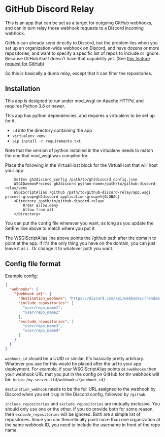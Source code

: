 # GitHub Discord Relay

This is an app that can be set as a target for outgoing GitHub webhooks, and can in turn relay those webhook requests to a Discord incoming webhook.

GitHub can already send directly to Discord, but the problem lies when you set up an organization-wide webhook on Discord, and have dozens or more repositories, and want to specify a specific list of repos to include or ignore. Because GitHub itself doesn't have that capability yet. (See [this feature request for GitHub](https://github.com/orgs/community/discussions/36180))

So this is basically a dumb relay, except that it can filter the repositories.

## Installation

This app is designed to run under mod_wsgi on Apache HTTPd, and requires Python 3.8 or newer.

This app has python dependencies, and requires a virtualenv to be set up for it.

* `cd` into the directory containing the app
* `virtualenv venv`
* `pip install -r requirements.txt`

Note that the version of python installed in the virtualenv needs to match the one that mod_wsgi was compiled for.

Place the following in the VirtualHost block for the VirtualHost that will host your app:

``` httpconf
    SetEnv gh2discord_config /path/to/gh2discord_config.json
    WSGIDaemonProcess gh2discord python-home=/path/to/github-discord-relay/venv
    WSGIScriptAlias /github /path/to/github-discord-relay/app.wsgi process-group=gh2discord application-group=%{GLOBAL}
    <Directory /path/to/github-discord-relay>
        Order allow,deny
        Allow from all
    </Directory>
```

You can put the config file wherever you want, as long as you update the SetEnv line above to match where you put it.

The WSGIScriptAlias line above points the /github path after the domain to point at the app. If it's the only thing you have on the domain, you can just leave it as / . Or change it to whatever path you want.

## Config file format

Example config:
``` json
{
  "webhooks": {
    "{webhook id}": {
      "destination_webhook": "https://discord.com/api/webhooks/{random webhook code}/github",
      "include_repositories": [
        "user/repo_name1",
        "user/repo_name2"
      ],
      "exclude_repositories": [
        "user/repo_name3",
        "user/repo_name4"
      ]
    }
  }
}
```

`webhook_id` should be a UUID or similar. It's basically pretty arbitrary. Whatever you use for this would be placed after the url to your app deployment. For example, if your WSGIScriptAlias points at `/webhooks` then your webhook URL that you put in the config on GitHub for thr webhook will be: `https:/my.server.tld/webhooks/{webhook_id}`

`destination_webhook` needs to be the full URL assigned to the webhook by Discord when you set it up in the Discord config, followed by `/github`.

`include_repositories` and `exclude_repositories` are mutually exclusive. You should only use one or the other. If you do provide both for some reason, then `exclude_repositories` will be ignored. Both are a simple list of repositories. Since you can theoretically point more than one organization at the same webhook ID, you need to include the username in front of the repo name.

